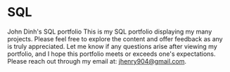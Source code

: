 # SQL
John Dinh's SQL portfolio 
This is my SQL portfolio displaying my many projects. Please feel free to explore the content and offer feedback as any is truly appreciated. Let me know if any questions arise after viewing my portfolio, and I hope this portfolio meets or exceeds one's expectations. Please reach out through my email at: jhenry904@gmail.com.
